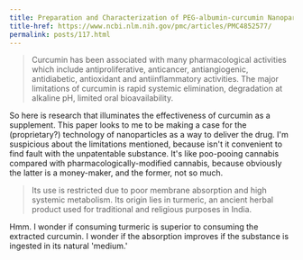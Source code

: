 ```yaml
---
title: Preparation and Characterization of PEG-albumin-curcumin Nanoparticles Intended to Treat Breast Cancer
title-href: https://www.ncbi.nlm.nih.gov/pmc/articles/PMC4852577/
permalink: posts/117.html
---
```


> Curcumin has been associated with many pharmacological activities which include antiproliferative, anticancer, antiangiogenic, antidiabetic, antioxidant and antiinflammatory activities. The major limitations of curcumin is rapid systemic elimination, degradation at alkaline p<span class="sc">H</span>, limited oral bioavailability.

So here is research that illuminates the effectiveness of curcumin as a supplement. This paper looks to me to be making a case for the (proprietary?) technology of nanoparticles as a way to deliver the drug. I'm suspicious about the limitations mentioned, because isn't it convenient to find fault with the unpatentable substance. It's like poo-pooing cannabis compared with pharmacologically-modified cannabis, because obviously the latter is a money-maker, and the former, not so much.

> Its use is restricted due to poor membrane absorption and high systemic metabolism. Its origin lies in turmeric, an ancient herbal product used for traditional and religious purposes in India.

Hmm. I wonder if consuming turmeric is superior to consuming the extracted curcumin. I wonder if the absorption improves if the substance is ingested in its natural 'medium.'